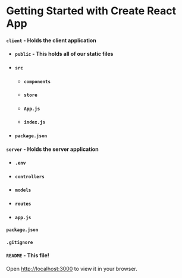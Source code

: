 # Getting Started with Create React App


#### `client` - Holds the client application
- #### `public` - This holds all of our static files
- #### `src`
    - #### `components`
    - #### `store`
    - #### `App.js`
    - #### `index.js`
- #### `package.json`
#### `server` - Holds the server application
- #### `.env`
- #### `controllers`
- #### `models`
- #### `routes`
- #### `app.js`
#### `package.json`
#### `.gitignore`
#### `README` - This file!


Open [http://localhost:3000](http://localhost:3000) to view it in your browser.


